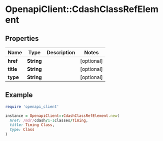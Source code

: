 # OpenapiClient::CdashClassRefElement

## Properties

| Name | Type | Description | Notes |
| ---- | ---- | ----------- | ----- |
| **href** | **String** |  | [optional] |
| **title** | **String** |  | [optional] |
| **type** | **String** |  | [optional] |

## Example

```ruby
require 'openapi_client'

instance = OpenapiClient::CdashClassRefElement.new(
  href: /mdr/cdash/1-1classes/Timing,
  title: Timing Class,
  type: Class
)
```

